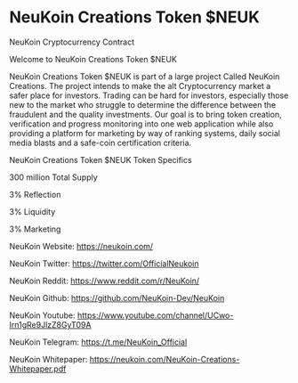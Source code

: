 # NeuKoin Creations Token $NEUK
NeuKoin Cryptocurrency Contract


Welcome to NeuKoin Creations Token $NEUK

NeuKoin Creations Token $NEUK is part of a large project Called NeuKoin Creations. The project intends to make the alt Cryptocurrency market a safer place for investors. Trading can be hard for investors, especially those new to the market who struggle to determine the difference between the fraudulent and the quality investments. Our goal is to bring token creation, verification and progress monitoring into one web application while also providing a platform for marketing by way of ranking systems, daily social media blasts and a safe-coin certification criteria.

NeuKoin Creations Token $NEUK Token Specifics

300 million Total Supply

3% Reflection

3% Liquidity

3% Marketing

NeuKoin Website: https://neukoin.com/

NeuKoin Twitter: https://twitter.com/OfficialNeukoin

NeuKoin Reddit: https://www.reddit.com/r/NeuKoin/

NeuKoin Github: https://github.com/NeuKoin-Dev/NeuKoin

NeuKoin Youtube: https://www.youtube.com/channel/UCwo-Irn1gRe9JlzZ8GyT09A

NeuKoin Telegram: https://t.me/NeuKoin_Official

NeuKoin Whitepaper: https://neukoin.com/NeuKoin-Creations-Whitepaper.pdf
